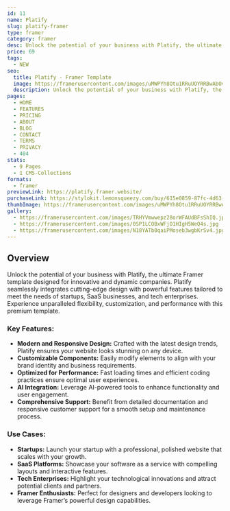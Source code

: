 ```yaml
---
id: 11
name: Platify
slug: platify-framer
type: framer
category: framer
desc: Unlock the potential of your business with Platify, the ultimate Framer template designed for innovative and dynamic companies.
price: 69
tags:
  - NEW
seo:
  title: Platify - Framer Template
  image: https://framerusercontent.com/images/uMWPYh8Otu1RRuUOYRRBwAbOvH8.jpg?scale-down-to=2048
  description: Unlock the potential of your business with Platify, the ultimate Framer template designed for innovative and dynamic companies.
pages:
  - HOME
  - FEATURES
  - PRICING
  - ABOUT
  - BLOG
  - CONTACT
  - TERMS
  - PRIVACY
  - 404
stats:
  - 9 Pages
  - 1 CMS-Collections
formats:
  - framer
previewLink: https://platify.framer.website/
purchaseLink: https://stylokit.lemonsqueezy.com/buy/615e0859-87fc-4d63-9380-fad4a6c3a428
thumbImage: https://framerusercontent.com/images/uMWPYh8Otu1RRuUOYRRBwAbOvH8.jpg?scale-down-to=2048
gallery:
  - https://framerusercontent.com/images/TRHYVmwwepz28orWFAUdBFsShIQ.jpg?scale-down-to=2048
  - https://framerusercontent.com/images/0SP1LCOBxWFjO1HIgH5WeQ4s.jpg
  - https://framerusercontent.com/images/N18YATb0qaiPMoseb3wgbKrSv4.jpg
---
```


## Overview

Unlock the potential of your business with Platify, the ultimate Framer template designed for innovative and dynamic companies. Platify seamlessly integrates cutting-edge design with powerful features tailored to meet the needs of startups, SaaS businesses, and tech enterprises. Experience unparalleled flexibility, customization, and performance with this premium template.

### Key Features:

- **Modern and Responsive Design:** Crafted with the latest design trends, Platify ensures your website looks stunning on any device.
- **Customizable Components:** Easily modify elements to align with your brand identity and business requirements.
- **Optimized for Performance:** Fast loading times and efficient coding practices ensure optimal user experiences.
- **AI Integration:** Leverage AI-powered tools to enhance functionality and user engagement.
- **Comprehensive Support:** Benefit from detailed documentation and responsive customer support for a smooth setup and maintenance process.

### Use Cases:

- **Startups:** Launch your startup with a professional, polished website that scales with your growth.
- **SaaS Platforms:** Showcase your software as a service with compelling layouts and interactive features.
- **Tech Enterprises:** Highlight your technological innovations and attract potential clients and partners.
- **Framer Enthusiasts:** Perfect for designers and developers looking to leverage Framer’s powerful design capabilities.
